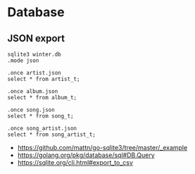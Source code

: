 # Database

## JSON export

~~~
sqlite3 winter.db
.mode json

.once artist.json
select * from artist_t;

.once album.json
select * from album_t;

.once song.json
select * from song_t;

.once song_artist.json
select * from song_artist_t;
~~~

- <https://github.com/mattn/go-sqlite3/tree/master/_example>
- <https://golang.org/pkg/database/sql#DB.Query>
- <https://sqlite.org/cli.html#export_to_csv>
